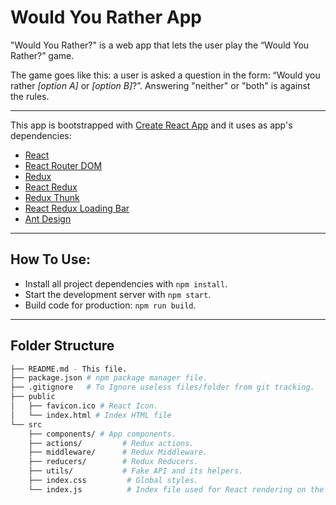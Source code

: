 # Would You Rather App

"Would You Rather?" is a web app that lets the user play the “Would You Rather?” game.

The game goes like this: a user is asked a question in the form: “Would you rather _[option A]_ or _[option B]_?”. Answering "neither" or "both" is against the rules.

---

This app is bootstrapped with [Create React App](https://github.com/facebookincubator/create-react-app) and it uses as app's dependencies:
- [React](https://reactjs.org/)
- [React Router DOM](https://reactrouter.com/web/guides/quick-start)
- [Redux](https://redux.js.org/)
- [React Redux](https://react-redux.js.org/)
- [Redux Thunk](https://github.com/reduxjs/redux-thunk)
- [React Redux Loading Bar](https://www.npmjs.com/package/react-redux-loading)
- [Ant Design](https://ant.design/)

---
## How To Use:
* Install all project dependencies with `npm install`.
* Start the development server with `npm start`.
* Build code for production: `npm run build`.

---
## Folder Structure
```bash
├── README.md - This file.
├── package.json # npm package manager file.
├── .gitignore   # To Ignore useless files/folder from git tracking.
├── public
│   ├── favicon.ico # React Icon.
│   └── index.html # Index HTML file
└── src
    ├── components/ # App components.
    ├── actions/         # Redux actions.
    ├── middleware/      # Redux Middleware.
    ├── reducers/        # Redux Reducers.
    ├── utils/           # Fake API and its helpers.
    ├── index.css         # Global styles.
    └── index.js          # Index file used for React rendering on the DOM.
```
